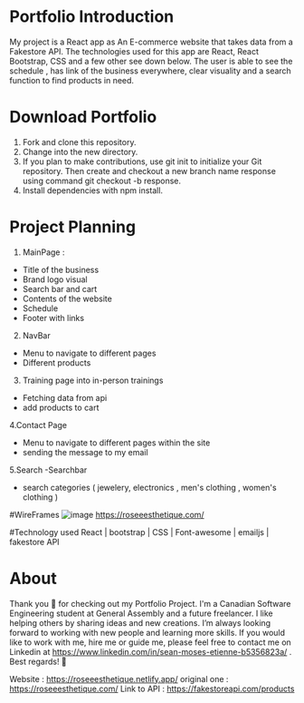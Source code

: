 # Portfolio Introduction
My project is a React app as An E-commerce website that takes data from a Fakestore API.  The technologies used for this app are React, React Bootstrap, CSS and a few other see down below. The user is able to see the schedule , has link of the business everywhere, clear visuality and a search function to find products in need.


# Download Portfolio
1. Fork and clone this repository.
2. Change into the new directory.
3. If you plan to make contributions, use git init to initialize your Git repository. Then create and checkout a new branch name response using command git checkout -b response.
4. Install dependencies with npm install.

#  Project Planning
1. MainPage :
- Title of the business 
- Brand logo visual 
- Search bar and cart 
- Contents of the website
- Schedule
- Footer with links

2. NavBar 
- Menu to navigate to different pages      
- Different products

3.  Training page into in-person trainings
- Fetching data from api
- add products to cart

4.Contact Page
- Menu to navigate to different pages within the site
- sending the message to my email

5.Search 
-Searchbar 
- search categories ( jewelery, electronics , men's clothing , women's clothing )

#WireFrames
![image](https://user-images.githubusercontent.com/106879336/180499146-8dab0f14-2778-4406-9067-9cd7b2a51ed2.png)
https://roseeesthetique.com/

#Technology used
React | bootstrap | CSS | Font-awesome | emailjs | fakestore API

#  About
Thank you :goat: for checking out my Portfolio Project. I'm a Canadian Software Engineering student at General Assembly and a future freelancer. I like helping others by sharing ideas and new creations. I’m always looking forward to working with new people and learning more skills. If you would like to work with me, hire me or guide me, please feel free to contact me on Linkedin at https://www.linkedin.com/in/sean-moses-etienne-b5356823a/ . Best regards! :goat:


Website : https://roseeesthetique.netlify.app/
original one : https://roseeesthetique.com/
Link to API : https://fakestoreapi.com/products
